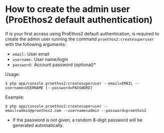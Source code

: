 How to create the admin user (ProEthos2 default authentication)
===============================================================

If is your first access using ProEthos2 default authentication, is required to create the admin user running the command `proethos2:createsuperuser` with the following arguments:

- `email:` User email
- `username:` User name/login
- `password:` Account password (optional)*

Usage:

```
$ php app/console proethos2:createsuperuser --email=EMAIL --username=USERNAME [--password=PASSWORD]
```

Example:

```
$ php app/console proethos2:createsuperuser --email=admin@proethos2.com --username=admin --password=proethos2
```

* If the password is not given, a random 8-digit password will be generated automatically.
